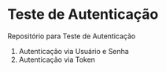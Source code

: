 # Teste de Autenticação
Repositório para Teste de Autenticação

1. Autenticação via Usuário e Senha
2. Autenticação via Token